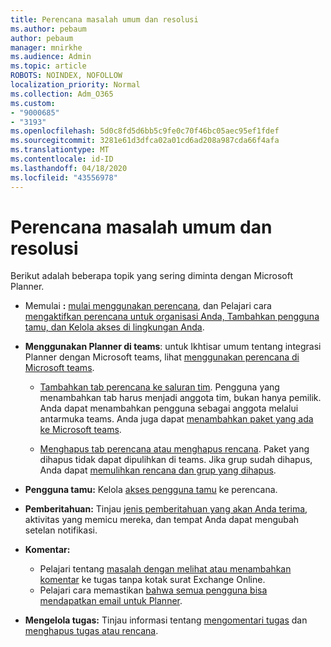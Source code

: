 ```yaml
---
title: Perencana masalah umum dan resolusi
ms.author: pebaum
author: pebaum
manager: mnirkhe
ms.audience: Admin
ms.topic: article
ROBOTS: NOINDEX, NOFOLLOW
localization_priority: Normal
ms.collection: Adm_O365
ms.custom:
- "9000685"
- "3193"
ms.openlocfilehash: 5d0c8fd5d6bb5c9fe0c70f46bc05aec95ef1fdef
ms.sourcegitcommit: 3281e61d3dfca02a01cd6ad208a987cda66f4afa
ms.translationtype: MT
ms.contentlocale: id-ID
ms.lasthandoff: 04/18/2020
ms.locfileid: "43556978"
---
```

# <a name="planner-common-issues-and-resolutions"></a>Perencana masalah umum dan resolusi

Berikut adalah beberapa topik yang sering diminta dengan Microsoft Planner.
 
- Memulai **:** [mulai menggunakan perencana](https://support.office.com/article/microsoft-planner-help-4a9a13c6-3adf-4a60-a6fc-15c0b15e16fc), dan Pelajari cara [mengaktifkan perencana untuk organisasi Anda, Tambahkan pengguna tamu, dan Kelola akses di lingkungan Anda](https://docs.microsoft.com/office365/planner/planner-for-admins).

- **Menggunakan Planner di teams**: untuk Ikhtisar umum tentang integrasi Planner dengan Microsoft teams, lihat [menggunakan perencana di Microsoft teams](https://support.office.com/article/62798a9f-e8f7-4722-a700-27dd28a06ee0).

     - [Tambahkan tab perencana ke saluran tim](https://support.office.com/article/62798a9f-e8f7-4722-a700-27dd28a06ee0#bkmk_addaplannertabtoateamchannel). Pengguna yang menambahkan tab harus menjadi anggota tim, bukan hanya pemilik. Anda dapat menambahkan pengguna sebagai anggota melalui antarmuka teams. Anda juga dapat [menambahkan paket yang ada ke Microsoft teams](https://techcommunity.microsoft.com/t5/Planner-Blog/Bringing-a-Plan-into-Microsoft-Teams/ba-p/57463).

    - [Menghapus tab perencana atau menghapus rencana](https://support.office.com/article/62798a9f-e8f7-4722-a700-27dd28a06ee0#bkmk_removeaplannertabordeleteaplan). Paket yang dihapus tidak dapat dipulihkan di teams. Jika grup sudah dihapus, Anda dapat [memulihkan rencana dan grup yang dihapus](https://techcommunity.microsoft.com/t5/planner-blog/microsoft-planner-now-you-can-recover-deleted-plans-and-groups/ba-p/362242
).
 
- **Pengguna tamu:** Kelola [akses pengguna tamu](https://support.office.com/article/guest-access-in-microsoft-planner-cc5d7f96-dced-4da4-ab62-08c72d9759c6) ke perencana.
 
- **Pemberitahuan:** Tinjau [jenis pemberitahuan yang akan Anda terima](https://support.office.com/article/stay-on-top-of-tasks-and-plans-with-email-and-notifications-cce223d6-b0ae-43cf-a080-266e2414a859), aktivitas yang memicu mereka, dan tempat Anda dapat mengubah setelan notifikasi.
 
- **Komentar:** 
   - Pelajari tentang [masalah dengan melihat atau menambahkan komentar](https://docs.microsoft.com/office365/planner/planner-for-admins#can-people-in-my-organization-use-planner-if-they-dont-have-an-exchange-online-mailbox) ke tugas tanpa kotak surat Exchange Online.
   - Pelajari cara memastikan [bahwa semua pengguna bisa mendapatkan email untuk Planner](https://docs.microsoft.com/office365/planner/planner-for-admins#how-do-i-make-sure-all-my-users-can-get-emails-forplanner).

- **Mengelola tugas:** Tinjau informasi tentang [mengomentari tugas](https://support.office.com/article/comment-on-tasks-in-microsoft-planner-fd4aedde-7785-4cd0-96ee-122fbc9140e1) dan [menghapus tugas atau rencana](https://support.office.com/article/delete-a-task-or-plan-39e10e78-13f0-446d-94cd-9e562648497a).
